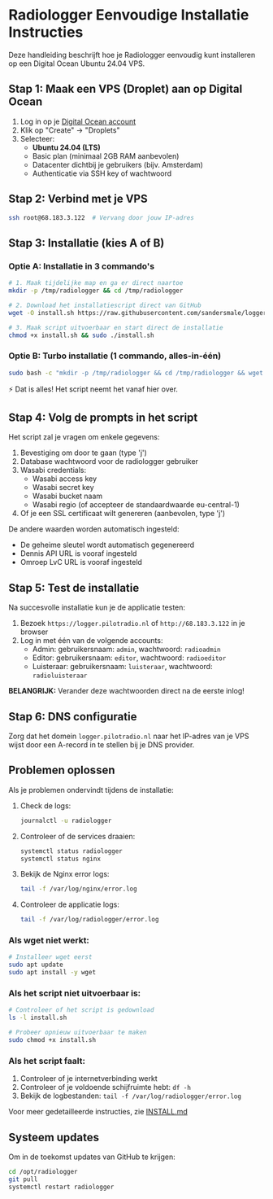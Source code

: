 # Radiologger Eenvoudige Installatie Instructies

Deze handleiding beschrijft hoe je Radiologger eenvoudig kunt installeren op een Digital Ocean Ubuntu 24.04 VPS.

## Stap 1: Maak een VPS (Droplet) aan op Digital Ocean

1. Log in op je [Digital Ocean account](https://cloud.digitalocean.com/)
2. Klik op "Create" → "Droplets"
3. Selecteer:
   - **Ubuntu 24.04 (LTS)**
   - Basic plan (minimaal 2GB RAM aanbevolen)
   - Datacenter dichtbij je gebruikers (bijv. Amsterdam)
   - Authenticatie via SSH key of wachtwoord

## Stap 2: Verbind met je VPS

```bash
ssh root@68.183.3.122  # Vervang door jouw IP-adres
```

## Stap 3: Installatie (kies A of B)

### Optie A: Installatie in 3 commando's

```bash
# 1. Maak tijdelijke map en ga er direct naartoe
mkdir -p /tmp/radiologger && cd /tmp/radiologger

# 2. Download het installatiescript direct van GitHub
wget -O install.sh https://raw.githubusercontent.com/sandersmale/logger/main/install.sh

# 3. Maak script uitvoerbaar en start direct de installatie
chmod +x install.sh && sudo ./install.sh
```

### Optie B: Turbo installatie (1 commando, alles-in-één)

```bash
sudo bash -c "mkdir -p /tmp/radiologger && cd /tmp/radiologger && wget -O install.sh https://raw.githubusercontent.com/sandersmale/logger/main/install.sh && chmod +x install.sh && bash install.sh"
```

⚡ Dat is alles! Het script neemt het vanaf hier over.

## Stap 4: Volg de prompts in het script

Het script zal je vragen om enkele gegevens:

1. Bevestiging om door te gaan (type 'j')
2. Database wachtwoord voor de radiologger gebruiker
3. Wasabi credentials:
   - Wasabi access key
   - Wasabi secret key
   - Wasabi bucket naam
   - Wasabi regio (of accepteer de standaardwaarde eu-central-1)
4. Of je een SSL certificaat wilt genereren (aanbevolen, type 'j')

De andere waarden worden automatisch ingesteld:
- De geheime sleutel wordt automatisch gegenereerd
- Dennis API URL is vooraf ingesteld
- Omroep LvC URL is vooraf ingesteld

## Stap 5: Test de installatie

Na succesvolle installatie kun je de applicatie testen:

1. Bezoek `https://logger.pilotradio.nl` of `http://68.183.3.122` in je browser
2. Log in met één van de volgende accounts:
   - Admin: gebruikersnaam: `admin`, wachtwoord: `radioadmin`
   - Editor: gebruikersnaam: `editor`, wachtwoord: `radioeditor`
   - Luisteraar: gebruikersnaam: `luisteraar`, wachtwoord: `radioluisteraar`

**BELANGRIJK:** Verander deze wachtwoorden direct na de eerste inlog!

## Stap 6: DNS configuratie

Zorg dat het domein `logger.pilotradio.nl` naar het IP-adres van je VPS wijst door een A-record in te stellen bij je DNS provider.

## Problemen oplossen

Als je problemen ondervindt tijdens de installatie:

1. Check de logs:
   ```bash
   journalctl -u radiologger
   ```

2. Controleer of de services draaien:
   ```bash
   systemctl status radiologger
   systemctl status nginx
   ```

3. Bekijk de Nginx error logs:
   ```bash
   tail -f /var/log/nginx/error.log
   ```

4. Controleer de applicatie logs:
   ```bash
   tail -f /var/log/radiologger/error.log
   ```

### Als wget niet werkt:
```bash
# Installeer wget eerst
sudo apt update
sudo apt install -y wget
```

### Als het script niet uitvoerbaar is:
```bash
# Controleer of het script is gedownload
ls -l install.sh

# Probeer opnieuw uitvoerbaar te maken
sudo chmod +x install.sh
```

### Als het script faalt:
1. Controleer of je internetverbinding werkt
2. Controleer of je voldoende schijfruimte hebt: `df -h`
3. Bekijk de logbestanden: `tail -f /var/log/radiologger/error.log`

Voor meer gedetailleerde instructies, zie [INSTALL.md](INSTALL.md)

## Systeem updates

Om in de toekomst updates van GitHub te krijgen:

```bash
cd /opt/radiologger
git pull
systemctl restart radiologger